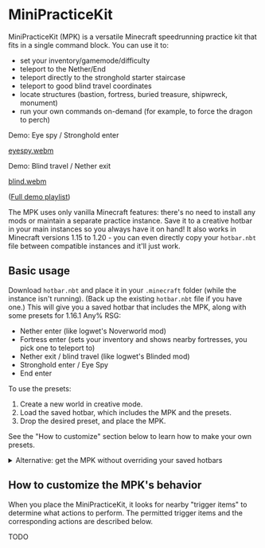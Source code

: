 # MiniPracticeKit

MiniPracticeKit (MPK) is a versatile Minecraft speedrunning practice kit that fits in a single command block.
You can use it to:

- set your inventory/gamemode/difficulty
- teleport to the Nether/End
- teleport directly to the stronghold starter staircase
- teleport to good blind travel coordinates
- locate structures (bastion, fortress, buried treasure, shipwreck, monument)
- run your own commands on-demand (for example, to force the dragon to perch)

Demo: Eye spy / Stronghold enter

[eyespy.webm](https://github.com/Knawk/mc-MiniPracticeKit/assets/1924194/c1247755-e4c0-4d28-be68-6a976fd10072)

Demo: Blind travel / Nether exit

[blind.webm](https://github.com/Knawk/mc-MiniPracticeKit/assets/1924194/1e363083-3538-46d8-aeb3-b6889a2e0bb9)

([Full demo playlist](https://www.youtube.com/playlist?list=PL3xWUYc3vlEl4QRGBrZFiGGBLKh6V3KhS))

The MPK uses only vanilla Minecraft features: there's no need to install any mods or maintain a separate practice instance.
Save it to a creative hotbar in your main instances so you always have it on hand!
It also works in Minecraft versions 1.15 to 1.20 - you can even directly copy your `hotbar.nbt` file between compatible instances and it'll just work.

## Basic usage

Download `hotbar.nbt` and place it in your `.minecraft` folder (while the instance isn't running).
(Back up the existing `hotbar.nbt` file if you have one.)
This will give you a saved hotbar that includes the MPK, along with some presets for 1.16.1 Any% RSG:

- Nether enter (like logwet's Noverworld mod)
- Fortress enter (sets your inventory and shows nearby fortresses, you pick one to teleport to)
- Nether exit / blind travel (like logwet's Blinded mod)
- Stronghold enter / Eye Spy
- End enter

To use the presets:

1. Create a new world in creative mode.
2. Load the saved hotbar, which includes the MPK and the presets.
3. Drop the desired preset, and place the MPK.

See the "How to customize" section below to learn how to make your own presets.

<details>

<summary>Alternative: get the MPK without overriding your saved hotbars</summary>

1. Open or create a Minecraft world in creative mode.
2. Give yourself a command block by running `/give @p command_block`, and place it.
3. Copy the following command into the command block, and click "Done".
4. Activate the command block (for example, with a button) to get a MiniPracticeKit. You can save it to a creative hotbar for easy access.

</details>

## How to customize the MPK's behavior

When you place the MiniPracticeKit, it looks for nearby "trigger items" to determine what actions to perform.
The permitted trigger items and the corresponding actions are described below.

TODO

